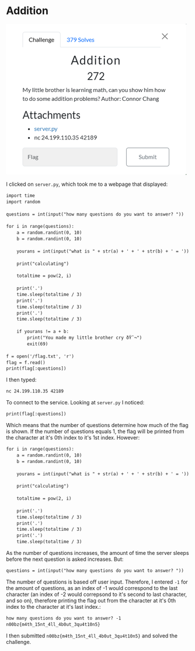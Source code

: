 # Addition

![](../images/addition-part-1.png)

I clicked on `server.py`, which took me to a webpage that displayed:

```txt
import time
import random

questions = int(input("how many questions do you want to answer? "))

for i in range(questions):
    a = random.randint(0, 10)
    b = random.randint(0, 10)

    yourans = int(input("what is " + str(a) + ' + ' + str(b) + ' = '))

    print("calculating")

    totaltime = pow(2, i)

    print('.')
    time.sleep(totaltime / 3)
    print('.')
    time.sleep(totaltime / 3)
    print('.')
    time.sleep(totaltime / 3)

    if yourans != a + b:
        print("You made my little brother cry ðŸ˜¬")
        exit(69)

f = open('/flag.txt', 'r')
flag = f.read()
print(flag[:questions])

```

I then typed:

```txt
nc 24.199.110.35 42189
```

To connect to the service. Looking at `server.py` I noticed:

```txt
print(flag[:questions])
```

Which means that the number of questions determine how much of the flag is shown. If the number of questions equals 1, the flag will be printed from the character at it's 0th index to it's 1st index. However:

```txt
for i in range(questions):
    a = random.randint(0, 10)
    b = random.randint(0, 10)

    yourans = int(input("what is " + str(a) + ' + ' + str(b) + ' = '))

    print("calculating")

    totaltime = pow(2, i)

    print('.')
    time.sleep(totaltime / 3)
    print('.')
    time.sleep(totaltime / 3)
    print('.')
    time.sleep(totaltime / 3)

```

As the number of questions increases, the amount of time the server sleeps before the next question is asked increases. But:

```txt
questions = int(input("how many questions do you want to answer? "))
```

The number of questions is based off user input. Therefore, I entered `-1` for the amount of questions, as an index of -1 would correspond to the last character (an index of -2 would correpsond to it's second to last character, and so on), therefore printing the flag out from the character at it's 0th index to the character at it's last index.:

```txt
how many questions do you want to answer? -1
n00bz{m4th_15nt_4ll_4b0ut_3qu4t10n5}
```

I then submitted `n00bz{m4th_15nt_4ll_4b0ut_3qu4t10n5}` and solved the challenge.

